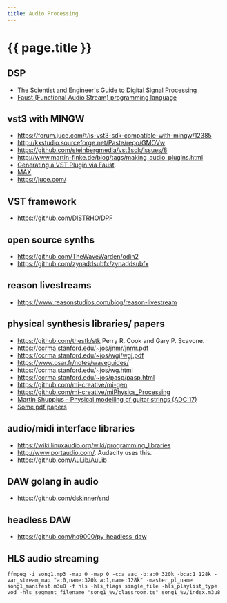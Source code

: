 ```yaml
---
title: Audio Processing
---
```


# {{ page.title }}


## DSP
* [The Scientist and Engineer's Guide to Digital Signal Processing](http://www.dspguide.com/)
* [Faust (Functional Audio Stream) programming language](https://faust.grame.fr/)


## vst3 with MINGW
* <https://forum.juce.com/t/is-vst3-sdk-compatible-with-mingw/12385>
* <http://kxstudio.sourceforge.net/Paste/repo/GMOVw>
* <https://github.com/steinbergmedia/vst3sdk/issues/8>
* <http://www.martin-finke.de/blog/tags/making_audio_plugins.html>
* [Generating a VST Plugin via Faust](https://ccrma.stanford.edu/~jos/fp/Generating_VST_Plugin_Faust.html).
* [MAX](https://cycling74.com/).
* <https://juce.com/>

## VST framework
* <https://github.com/DISTRHO/DPF>

## open source synths
* <https://github.com/TheWaveWarden/odin2>
* <https://github.com/zynaddsubfx/zynaddsubfx>

## reason livestreams
* <https://www.reasonstudios.com/blog/reason-livestream>

## physical synthesis libraries/ papers
* <https://github.com/thestk/stk> Perry R. Cook and Gary P. Scavone.
* <https://ccrma.stanford.edu/~jos/jnmr/jnmr.pdf>
* <https://ccrma.stanford.edu/~jos/wgj/wgj.pdf>
* <https://www.osar.fr/notes/waveguides/>
* <https://ccrma.stanford.edu/~jos/wg.html>
* <https://ccrma.stanford.edu/~jos/pasp/pasp.html>
* <https://github.com/mi-creative/mi-gen>
* <https://github.com/mi-creative/miPhysics_Processing>
* [Martin Shuppius - Physical modelling of guitar strings (ADC'17)](https://youtu.be/sxt5rxF_PdI)
* [Some pdf papers](https://drive.google.com/drive/folders/1URgFdMjBttXfwUdbf_C2p-XacsSe6hEQ?usp=sharing)


## audio/midi interface libraries

* <https://wiki.linuxaudio.org/wiki/programming_libraries>
* <http://www.portaudio.com/>. Audacity uses this.
* <https://github.com/AuLib/AuLib>

## DAW golang in audio
* <https://github.com/dskinner/snd>

## headless DAW
* <https://github.com/hq9000/py_headless_daw>

## HLS audio streaming

```
ffmpeg -i song1.mp3 -map 0 -map 0 -c:a aac -b:a:0 320k -b:a:1 128k -var_stream_map "a:0,name:320k a:1,name:128k" -master_pl_name song1_manifest.m3u8 -f hls -hls_flags single_file -hls_playlist_type vod -hls_segment_filename "song1_%v/classroom.ts" song1_%v/index.m3u8
```

